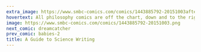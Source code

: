 ```yaml
---
extra_image: https://www.smbc-comics.com/comics/1443885792-20151003after.png
hovertext: All philosophy comics are off the chart, down and to the right.
image: https://www.smbc-comics.com/comics/1443885792-20151003.png
next_comic: dreamcatcher
prev_comic: babies-2
title: A Guide to Science Writing
---
```


